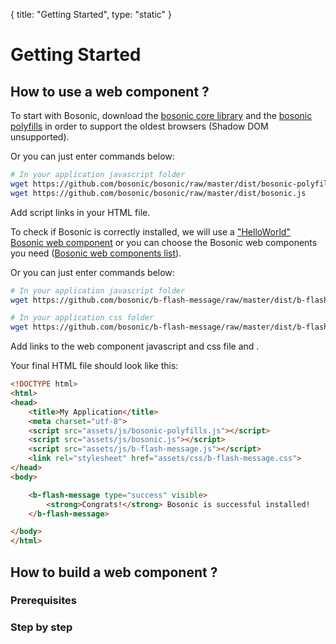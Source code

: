 {
  title: "Getting Started",
  type: "static"
}

# Getting Started

## How to use a web component ?

To start with Bosonic, download the [bosonic core library](https://github.com/bosonic/bosonic/raw/master/dist/bosonic.js) and the [bosonic polyfills](https://github.com/bosonic/bosonic/raw/master/dist/bosonic-polyfills.js) in order to support the oldest browsers (Shadow DOM unsupported).

Or you can just enter commands below:

``` bash
# In your application javascript folder
wget https://github.com/bosonic/bosonic/raw/master/dist/bosonic-polyfills.js
wget https://github.com/bosonic/bosonic/raw/master/dist/bosonic.js
```

Add script links in your HTML file.


To check if Bosonic is correctly installed, we will use a ["HelloWorld" Bosonic web component](https://github.com/bosonic/b-flash-message/raw/master/dist/b-flash-message.js) or you can choose the Bosonic web components you need ([Bosonic web components list](documentation.html)).

Or you can just enter commands below:

``` bash
# In your application javascript folder
wget https://github.com/bosonic/b-flash-message/raw/master/dist/b-flash-message.js

# In your application css folder
wget https://github.com/bosonic/b-flash-message/raw/master/dist/b-flash-message.css
```

Add links to the web component javascript and css file and .

Your final HTML file should look like this:

``` html
<!DOCTYPE html>
<html>
<head>
    <title>My Application</title>
    <meta charset="utf-8">
    <script src="assets/js/bosonic-polyfills.js"></script>
    <script src="assets/js/bosonic.js"></script>
    <script src="assets/js/b-flash-message.js"></script>
    <link rel="stylesheet" href="assets/css/b-flash-message.css">
</head>
<body>

	<b-flash-message type="success" visible>
		<strong>Congrats!</strong> Bosonic is successful installed!
	</b-flash-message>

</body>
</html>

```

## How to build a web component ?

### Prerequisites

### Step by step

